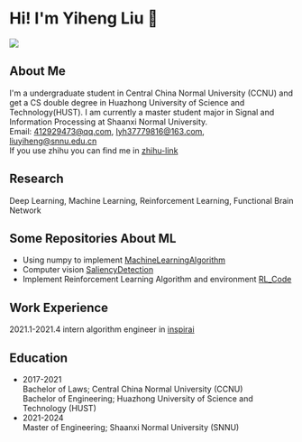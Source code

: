 # Hi! I'm Yiheng Liu 👋
<img align="top" src="https://github-readme-stats.vercel.app/api?username=WhatAboutMyStar&show_icons=true">

<!--
**WhatAboutMyStar/WhatAboutMyStar** is a ✨ _special_ ✨ repository because its `README.md` (this file) appears on your GitHub profile.

Here are some ideas to get you started:

- 🔭 I’m currently working on ...
- 🌱 I’m currently learning ...
- 👯 I’m looking to collaborate on ...
- 🤔 I’m looking for help with ...
- 💬 Ask me about ...
- 📫 How to reach me: ...
- 😄 Pronouns: ...
- ⚡ Fun fact: ...
-->

## About Me
I'm a undergraduate student in Central China Normal University (CCNU) and get a CS double degree in Huazhong University of Science and Technology(HUST). I am currently a master student major in Signal and Information Processing at Shaanxi Normal University.<br>
Email: 412929473@qq.com, lyh37779816@163.com, liuyiheng@snnu.edu.cn <br>
If you use zhihu you can find me in [zhihu-link](https://www.zhihu.com/people/ye-xing-chen-84-58)

## Research
Deep Learning, Machine Learning, Reinforcement Learning, Functional Brain Network

## Some Repositories About ML
- Using numpy to implement [MachineLearningAlgorithm](https://github.com/WhatAboutMyStar/MachineLearningAlgorithm)
- Computer vision [SaliencyDetection](https://github.com/WhatAboutMyStar/SaliencyDetection)
- Implement Reinforcement Learning Algorithm and environment [RL_Code](https://github.com/WhatAboutMyStar/RL_Code)

## Work Experience
2021.1-2021.4 intern algorithm engineer in [inspirai](http://inspirai.com/)

## Education

- 2017-2021 <br>
  Bachelor of Laws; Central China Normal University (CCNU) <br>
  Bachelor of Engineering; Huazhong University of Science and Technology (HUST) <br>
- 2021-2024 <br>
  Master of Engineering; Shaanxi Normal University (SNNU)
